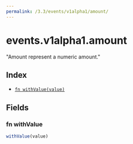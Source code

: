 ```yaml
---
permalink: /3.3/events/v1alpha1/amount/
---
```


# events.v1alpha1.amount

"Amount represent a numeric amount."

## Index

* [`fn withValue(value)`](#fn-withvalue)

## Fields

### fn withValue

```ts
withValue(value)
```

